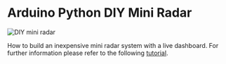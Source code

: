 # Arduino Python DIY Mini Radar

![DIY mini radar](https://cdn-images-1.medium.com/max/800/1*nQndlfQPKmCjFNvkeW6HDQ.gif)

How to build an inexpensive mini radar system with a live dashboard. For further information please refer to the following [tutorial](https://towardsdatascience.com/build-a-diy-mini-radar-using-arduino-python-and-streamlit-12a368ae03a4).
